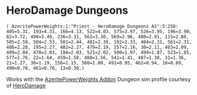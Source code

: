 # HeroDamage Dungeons
```
( AzeritePowerWeights:1:"Priest - HeroDamage Dungeons AS":5:258: 405=5.31, 193=4.31, 166=4.13, 522=4.03, 575=3.97, 526=3.95, 196=3.90, 82=3.72, 498=3.49, 236=3.31, 562=3.30, 569=2.96, 480=2.91, 115=2.86, 505=2.59, 504=2.53, 501=2.44, 481=2.39, 192=2.33, 404=2.31, 561=2.31, 486=2.28, 195=2.27, 482=2.27, 479=2.19, 157=2.16, 30=2.11, 403=2.09, 489=2.04, 478=2.03, 194=2.03, 521=2.02, 500=1.97, 499=1.87, 523=1.85, 577=1.76, 22=1.64, 459=1.58, 488=1.56, 541=1.41, 487=1.38, 31=1.36, 21=1.27, 38=1.19, 156=1.15, 560=1.00, 491=0.95, 462=0.94, 18=0.89, 490=0.78, 461=0.76, 13=0.30,)
```

 Works with the [AzeritePowerWeights Addon](https://wow.curseforge.com/projects/azeritepowerweights)
 Dungeon sim profile courtesy of [HeroDamage](https://www.herodamage.com/)